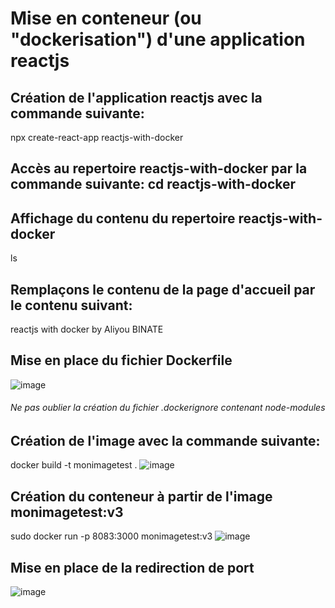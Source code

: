 # Mise en conteneur (ou "dockerisation") d'une application reactjs

## Création de l'application reactjs avec la commande suivante:
npx create-react-app reactjs-with-docker
## Accès au repertoire reactjs-with-docker par la commande suivante: cd reactjs-with-docker
## Affichage du contenu du repertoire reactjs-with-docker
ls

## Remplaçons le contenu de la page d'accueil par le contenu suivant:
reactjs with docker by Aliyou BINATE

## Mise en place du fichier Dockerfile

![image](https://github.com/Aliyoub/reactjs-with-docker/assets/25158336/fe1a4dec-373a-4294-9ee7-da84ca9c021c)

###### Ne pas oublier la création du fichier .dockerignore contenant node-modules

## Création de l'image avec la commande suivante: 
docker build -t monimagetest .
![image](https://github.com/Aliyoub/reactjs-with-docker/assets/25158336/1961f6e6-e75c-4d79-b326-5e9aa1bab862)

## Création du conteneur à partir de l'image monimagetest:v3
sudo docker run -p 8083:3000 monimagetest:v3
![image](https://github.com/Aliyoub/reactjs-with-docker/assets/25158336/5e18d23b-d34b-4be1-bb3f-12d795589072)



## Mise en place de la redirection de port
![image](https://github.com/Aliyoub/reactjs-with-docker/assets/25158336/0be1eb04-1b62-4438-90de-abc814ceec46)






